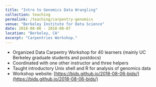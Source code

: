```yaml
---
title: "Intro to Genomics Data Wrangling"
collection: teaching
permalink: /teaching/carpentry-genomics
venue: "Berkeley Institute for Data Science"
date: 2018-08-06 - 2018-08-07
location: "Berkeley, CA"
excerpt: "Carpentries Workshop."
---
```


* Organized Data Carpentry Workshop for 40 learners (mainly UC Berkeley graduate students and postdocs)
* Coordinated with one other instructor and three helpers
* Taught introductory Unix shell and R for analysis of genomics data
* Workshop website: [https://bids.github.io/2018-08-06-bids/](https://bids.github.io/2018-08-06-bids/)